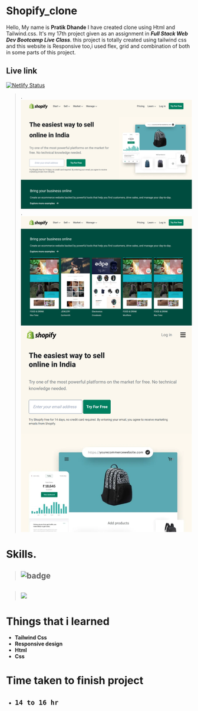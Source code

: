# Shopify_clone

 Hello, My name is __Pratik Dhande__
I have created clone using Html and Tailwind.css. It's my 17th project given as an assignment in **_Full Stack Web Dev Bootcamp  Live Class_**. this project is totally created using tailwind css and this website is Responsive too,i used flex, grid and combination of both in some parts of this project.

## Live link

[![Netlify Status](https://api.netlify.com/api/v1/badges/0d9fcae7-4315-46ac-884d-41ca7969c9a1/deploy-status)](https://ptk-shopify-clone.netlify.app/)

>.
![WebPage](/127.0.0.1_5500_index.html%20(13).png)
> .
![WebPage](/127.0.0.1_5500_index.html%20(14).png)
![WebPage](/127.0.0.1_5500_index.html%20(15).png)


 # Skills.

 >  ## ![badge](https://img.shields.io/badge/Skills-HTML%2FCSS-blue)

 > ## ![](https://img.shields.io/badge/-Tailwind.css-blue)


# Things that i learned
- __Tailwind Css__
- __Responsive design__
- __Html__
- __Css__

# Time taken to finish project

- ## `14 to 16 hr` 